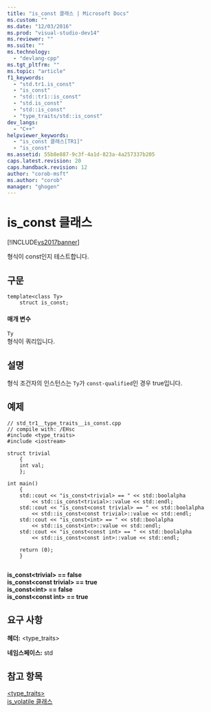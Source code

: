 ```yaml
---
title: "is_const 클래스 | Microsoft Docs"
ms.custom: ""
ms.date: "12/03/2016"
ms.prod: "visual-studio-dev14"
ms.reviewer: ""
ms.suite: ""
ms.technology: 
  - "devlang-cpp"
ms.tgt_pltfrm: ""
ms.topic: "article"
f1_keywords: 
  - "std.tr1.is_const"
  - "is_const"
  - "std::tr1::is_const"
  - "std.is_const"
  - "std::is_const"
  - "type_traits/std::is_const"
dev_langs: 
  - "C++"
helpviewer_keywords: 
  - "is_const 클래스[TR1]"
  - "is_const"
ms.assetid: 55b8e887-9c3f-4a1d-823a-4a257337b205
caps.latest.revision: 20
caps.handback.revision: 12
author: "corob-msft"
ms.author: "corob"
manager: "ghogen"
---
```

# is_const 클래스
[!INCLUDE[vs2017banner](../assembler/inline/includes/vs2017banner.md)]

형식이 const인지 테스트합니다.  
  
## 구문  
  
```  
template<class Ty>  
    struct is_const;  
```  
  
#### 매개 변수  
 `Ty`  
 형식이 쿼리입니다.  
  
## 설명  
 형식 조건자의 인스턴스는 `Ty`가 `const-qualified`인 경우 true입니다.  
  
## 예제  
  
```  
// std_tr1__type_traits__is_const.cpp   
// compile with: /EHsc   
#include <type_traits>   
#include <iostream>   
  
struct trivial   
    {   
    int val;   
    };   
  
int main()   
    {   
    std::cout << "is_const<trivial> == " << std::boolalpha   
        << std::is_const<trivial>::value << std::endl;   
    std::cout << "is_const<const trivial> == " << std::boolalpha   
        << std::is_const<const trivial>::value << std::endl;   
    std::cout << "is_const<int> == " << std::boolalpha   
        << std::is_const<int>::value << std::endl;   
    std::cout << "is_const<const int> == " << std::boolalpha   
        << std::is_const<const int>::value << std::endl;   
  
    return (0);   
    }  
  
```  
  
  **is\_const\<trivial\> \=\= false**  
**is\_const\<const trivial\> \=\= true**  
**is\_const\<int\> \=\= false**  
**is\_const\<const int\> \=\= true**   
## 요구 사항  
 **헤더:** \<type\_traits\>  
  
 **네임스페이스:** std  
  
## 참고 항목  
 [\<type\_traits\>](../standard-library/type-traits.md)   
 [is\_volatile 클래스](../standard-library/is-volatile-class.md)